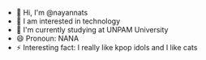 - 👋 Hi, I'm @nayannats
- 👀 I am interested in technology
- 🌱 I'm currently studying at UNPAM University
- 😄 Pronoun: NANA
- ⚡ Interesting fact: I really like kpop idols and I like cats
